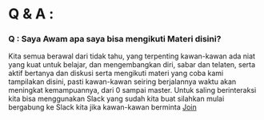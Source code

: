 # Q & A :
<p></p>
<h3>Q : Saya Awam apa saya bisa mengikuti Materi disini?</h3>
<p>Kita semua berawal dari tidak tahu, yang terpenting kawan-kawan ada niat yang kuat untuk belajar, dan mengembangkan diri, sabar dan telaten, serta aktif bertanya dan diskusi serta mengikuti materi yang coba kami tampilakan disini, pasti kawan-kawan seiring berjalannya waktu akan meningkat kemampuannya, dari 0 sampai master. Untuk saling berinteraksi kita bisa menggunakan Slack yang sudah kita buat silahkan mulai bergabung ke Slack kita jika kawan-kawan berminta <a href="https://join.slack.com/t/fullstackjavascriptid/shared_invite/MjIyODQ1NDU1MjM3LTE1MDE5NjAzODktMWE3ZWQ5YzM4MA">Join</a></p>
